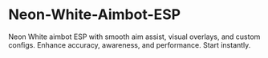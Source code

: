 # Neon-White-Aimbot-ESP
Neon White aimbot ESP with smooth aim assist, visual overlays, and custom configs. Enhance accuracy, awareness, and performance. Start instantly.
